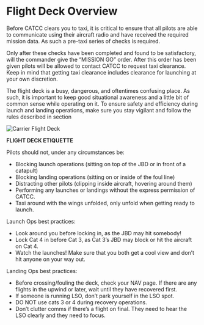 # Flight Deck Overview

Before CATCC clears you to taxi, it is critical to ensure that all pilots are able to communicate using their aircraft radio and have received the required mission data. As such a pre-taxi series of checks is required.

Only after these checks have been completed and found to be satisfactory, will the commander give the “MISSION GO” order. After this order has been given pilots will be allowed to contact CATCC to request taxi clearance. Keep in mind that getting taxi clearance includes clearance for launching at your own discretion.

The flight deck is a busy, dangerous, and oftentimes confusing place. As such, it is important to keep good situational awareness and a little bit of common sense while operating on it. To ensure safety and efficiency during launch and landing operations, make sure you stay vigilant and follow the rules described in section

![Carrier Flight Deck](/images/carrier-deck.webp)

**FLIGHT DECK ETIQUETTE**

Pilots should not, under any circumstances be:

- Blocking launch operations (sitting on top of the JBD or in front of a catapult)
- Blocking landing operations (sitting on or inside of the foul line)
- Distracting other pilots (clipping inside aircraft, hovering around them)
- Performing any launches or landings without the express permission of CATCC.
- Taxi around with the wings unfolded, only unfold when getting ready to launch.

Launch Ops best practices:

- Look around you before locking in, as the JBD may hit somebody!
- Lock Cat 4 in before Cat 3, as Cat 3’s JBD may block or hit the aircraft on Cat 4.
- Watch the launches! Make sure that you both get a cool view and don’t hit anyone on your way out.

Landing Ops best practices:

- Before crossing/fouling the deck, check your NAV page. If there are any flights in the upwind or later, wait until they have recovered first.
- If someone is running LSO, don’t park yourself in the LSO spot.
- DO NOT use cats 3 or 4 during recovery operations.
- Don’t clutter comms if there’s a flight on final. They need to hear the LSO clearly and they need to focus.
